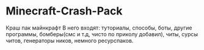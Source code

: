 # Minecraft-Crash-Pack
Краш пак майнкрафт
В него входят: туториалы, способы, боты, другие программы, бомберы(смс и т.д, чисто по приколу добавил), читы, сурсы читов, генераторы ников, немного ресурспаков.
